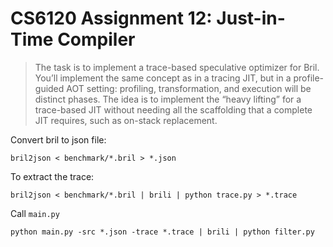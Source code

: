 # CS6120 Assignment 12: Just-in-Time Compiler

> The task is to implement a trace-based speculative optimizer for Bril. You’ll implement the same concept as in a tracing JIT, but in a profile-guided AOT setting: profiling, transformation, and execution will be distinct phases. The idea is to implement the “heavy lifting” for a trace-based JIT without needing all the scaffolding that a complete JIT requires, such as on-stack replacement.

Convert bril to json file:
```
bril2json < benchmark/*.bril > *.json
```

To extract the trace: 
```
bril2json < benchmark/*.bril | brili | python trace.py > *.trace
```

Call `main.py`
```
python main.py -src *.json -trace *.trace | brili | python filter.py
```